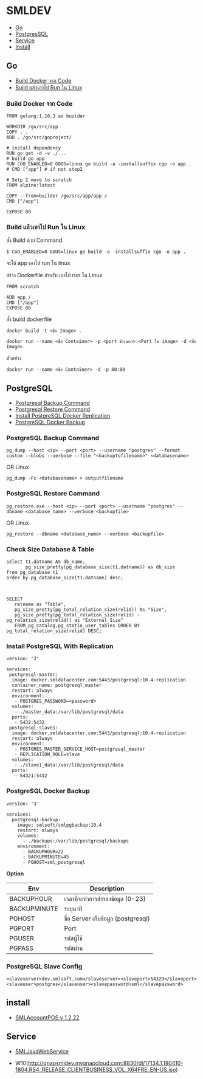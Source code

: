 # SMLDEV

- [Go](#Go)
- [PostgresSQL](#postgresql)
- [Service](#service)
- [Install](#install)

## Go 

- [Build Docker จาก Code][2]
- [Build แล้วเอาไป Run ใน Linux][1]

[1]:https://github.com/suteetoe/qnapsmldev#build-docker-จาก-code
[2]:https://github.com/suteetoe/qnapsmldev#build-แล้วเอาไป-run-ใน-linux

### Build Docker จาก Code

```
FROM golang:1.10.3 as builder

WORKDIR /go/src/app
COPY . .
ADD . /go/src/goproject/

# install dependency
RUN go get -d -v ./...
# build go app
RUN CGO_ENABLED=0 GOOS=linux go build -a -installsuffix cgo -o app .
# CMD ["app"] # if not step2 

# Setp 2 move to scratch
FROM alpine:latest

COPY --from=builder /go/src/app/app /
CMD ["/app"]

EXPOSE 80
```

### Build แล้วเอาไป Run ใน Linux

สั่ง Build ด้วย Command 
```
$ CGO_ENABLED=0 GOOS=linux go build -a -installsuffix cgo -o app .
```
จะได้ app เอาไป run ใน linux

สร้าง Dockerfile สำหรับ เอาไป run ใน Linux

```
FROM scratch

ADD app /
CMD ["/app"]
EXPOSE 80
```
สั่ง build dockerfile

```
docker build -t <ชื่อ Image> .
```

```
docker run --name <ชื่อ Container> -p <port ข้างนอก>:<Port ใน image> -d <ชื่อ Image>
```

ตัวอย่าง

```
docker run --name <ชื่อ Container> -d -p 80:80
```

## PostgreSQL
- [Postgresql Backup Command](#postgresql-backup-command)
- [Postgresql Restore Command](#postgresql-restore-command)
- [Install PostgreSQL Docker Replication](#install-postgresql-with-replication)
- [PostgreSQL Docker Backup](#postgresql-docker-backup)

### PostgreSQL Backup Command
```
pg_dump --host <ip> --port <port> --username "postgres" --format custom --blobs --verbose --file "<backuptofilename>" <databasename>
```

OR Linux

```
pg_dump -Fc <databasename> > outputfilename
```

### PostgreSQL Restore Command
```
pg_restore.exe --host <ip> --port <port> --username "postgres" --dbname <database_name> --verbose <backupfile>
```
OR Linux
```
pg_restore --dbname <database_name> --verbose <backupfile>
```

### Check Size Database & Table
```
select t1.datname AS db_name,  
       pg_size_pretty(pg_database_size(t1.datname)) as db_size
from pg_database t1
order by pg_database_size(t1.datname) desc;



SELECT
   relname as "Table",
   pg_size_pretty(pg_total_relation_size(relid)) As "Size",
   pg_size_pretty(pg_total_relation_size(relid) - pg_relation_size(relid)) as "External Size"
   FROM pg_catalog.pg_statio_user_tables ORDER BY pg_total_relation_size(relid) DESC;
```


### Install PostgreSQL With Replication

```
version: '3'

services:
 postgresql-master:
  image: docker.smldatacenter.com:5443/postgresql:10.4-replication
  container_name: postgresql_master
  restart: always
  environment:
   - POSTGRES_PASSWORD=<password>
  volumes:
   - ./master_data:/var/lib/postgresql/data
  ports:
   - 5432:5432
 postgresql-slave1:
  image: docker.smldatacenter.com:5443/postgresql:10.4-replication
  restart: always
  environment:
   - POSTGRES_MASTER_SERVICE_HOST=postgresql_master
   - REPLICATION_ROLE=slave
  volumes:
   - ./slave1_data:/var/lib/postgresql/data
  ports:
   - 54321:5432
```

### PostgreSQL Docker Backup

```
version: '3'

services:
  postgresql-backup:
    image: smlsoft/smlpgbackup:10.4
    restart: always
    volumes:
      - ./backups:/var/lib/postgresql/backups
    environment:
      - BACKUPHOUR=22
      - BACKUPMINUTE=45
      - PGHOST=sml_postgresql
```
**Option**

Env | Description
--- | ---
BACKUPHOUR | เวลาที่จะทำการสำรองข้อมูล (0-23) 
BACKUPMINUTE | ระบุนาที
PGHOST | ชื่อ Server เก็บข้อมูล (postgresql)
PGPORT | Port
PGUSER | รหัสผู้ใช้
PGPASS | รหัสผ่าน


### PostgreSQL Slave Config
```
<slaveserver>dev.smlsoft.com</slaveserver><slaveport>54329</slaveport><slaveuser>postgres</slaveuser><slavepassword>sml</slavepassword>
```

## install 

- [SMLAccountPOS v 1.2.22](http://qnapsmldev.myqnapcloud.com:8830/smlinstall/SMLAccountPOSSetup.1.2.22.30866.msi)

## Service

- [SMLJavaWebService](http://qnapsmldev.myqnapcloud.com:8830/service/SMLJavaWebService.war)

- W10(http://qnapsmldev.myqnapcloud.com:8830/dl/17134.1.180410-1804.RS4_RELEASE_CLIENTBUSINESS_VOL_X64FRE_EN-US.iso)



